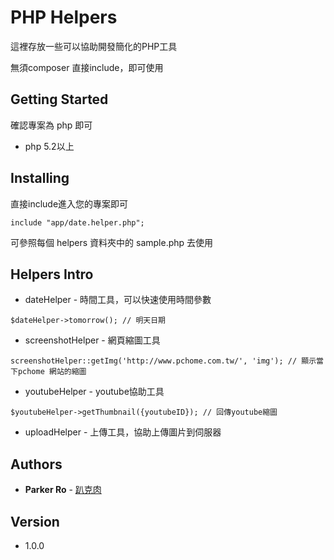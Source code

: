 # PHP Helpers

這裡存放一些可以協助開發簡化的PHP工具

無須composer 直接include，即可使用

## Getting Started

確認專案為 php 即可

* php 5.2以上

## Installing

直接include進入您的專案即可

```
include "app/date.helper.php";
```
可參照每個 helpers 資料夾中的 sample.php 去使用 

## Helpers Intro

* dateHelper - 時間工具，可以快速使用時間參數
```
$dateHelper->tomorrow(); // 明天日期
```

* screenshotHelper - 網頁縮圖工具
```
screenshotHelper::getImg('http://www.pchome.com.tw/', 'img'); // 顯示當下pchome 網站的縮圖
```

* youtubeHelper - youtube協助工具
```
$youtubeHelper->getThumbnail({youtubeID}); // 回傳youtube縮圖
```

* uploadHelper - 上傳工具，協助上傳圖片到伺服器


## Authors

* **Parker Ro** - [趴克肉](https://parkerro.tw/)

## Version

* 1.0.0


